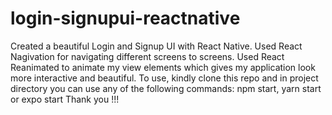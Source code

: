 # login-signupui-reactnative
Created a beautiful Login and Signup UI with React Native.
Used React Nagivation for navigating different screens to screens.
Used React Reanimated to animate my view elements which gives my application look more interactive and beautiful.
To use, kindly clone this repo and in project directory you can use any of the following commands: npm start, yarn start or expo start
Thank you !!!

